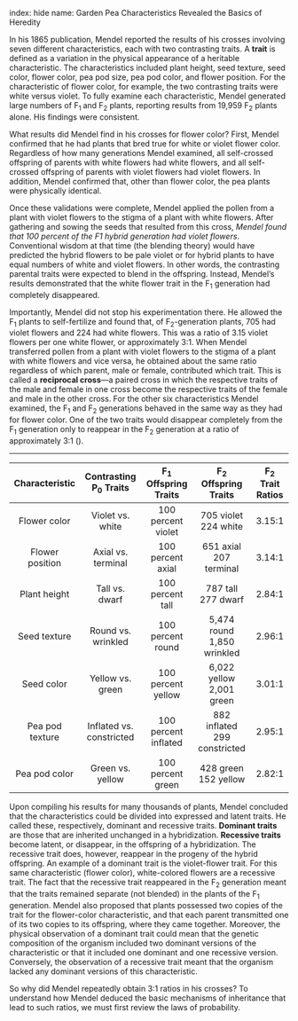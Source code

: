 index: hide
name: Garden Pea Characteristics Revealed the Basics of Heredity

In his 1865 publication, Mendel reported the results of his crosses involving seven different characteristics, each with two contrasting traits. A  **trait** is defined as a variation in the physical appearance of a heritable characteristic. The characteristics included plant height, seed texture, seed color, flower color, pea pod size, pea pod color, and flower position. For the characteristic of flower color, for example, the two contrasting traits were white versus violet. To fully examine each characteristic, Mendel generated large numbers of F<sub>1 </sub>and F<sub>2</sub> plants, reporting results from 19,959 F<sub>2</sub> plants alone. His findings were consistent.

What results did Mendel find in his crosses for flower color? First, Mendel confirmed that he had plants that bred true for white or violet flower color. Regardless of how many generations Mendel examined, all self-crossed offspring of parents with white flowers had white flowers, and all self-crossed offspring of parents with violet flowers had violet flowers. In addition, Mendel confirmed that, other than flower color, the pea plants were physically identical.

Once these validations were complete, Mendel applied the pollen from a plant with violet flowers to the stigma of a plant with white flowers. After gathering and sowing the seeds that resulted from this cross,  *Mendel found that 100 percent of the F1 hybrid generation had violet flowers*. Conventional wisdom at that time (the blending theory) would have predicted the hybrid flowers to be pale violet or for hybrid plants to have equal numbers of white and violet flowers. In other words, the contrasting parental traits were expected to blend in the offspring. Instead, Mendel’s results demonstrated that the white flower trait in the F<sub>1</sub> generation had completely disappeared.

Importantly, Mendel did not stop his experimentation there. He allowed the F<sub>1</sub> plants to self-fertilize and found that, of F<sub>2</sub>-generation plants, 705 had violet flowers and 224 had white flowers. This was a ratio of 3.15 violet flowers per one white flower, or approximately 3:1. When Mendel transferred pollen from a plant with violet flowers to the stigma of a plant with white flowers and vice versa, he obtained about the same ratio regardless of which parent, male or female, contributed which trait. This is called a  **reciprocal cross**—a paired cross in which the respective traits of the male and female in one cross become the respective traits of the female and male in the other cross. For the other six characteristics Mendel examined, the F<sub>1</sub> and F<sub>2</sub> generations behaved in the same way as they had for flower color. One of the two traits would disappear completely from the F<sub>1</sub> generation only to reappear in the F<sub>2</sub> generation at a ratio of approximately 3:1 ().


****

| Characteristic | Contrasting P<sub>0</sub> Traits | F<sub>1</sub> Offspring Traits | F<sub>2</sub> Offspring Traits | F<sub>2</sub> Trait Ratios |
|:-:|:-:|:-:|:-:|:-:|
| Flower color | Violet vs. white | 100 percent violet |  705 violet 224 white | 3.15:1 |
| Flower position | Axial vs. terminal | 100 percent axial | 651 axial 207 terminal  | 3.14:1 |
| Plant height | Tall vs. dwarf | 100 percent tall | 787 tall 277 dwarf  | 2.84:1 |
| Seed texture | Round vs. wrinkled | 100 percent round | 5,474 round 1,850 wrinkled  | 2.96:1 |
| Seed color | Yellow vs. green | 100 percent yellow | 6,022 yellow 2,001 green  | 3.01:1 |
| Pea pod texture | Inflated vs. constricted | 100 percent inflated | 882 inflated 299 constricted  | 2.95:1 |
| Pea pod color | Green vs. yellow | 100 percent green | 428 green 152 yellow  | 2.82:1 |
    

Upon compiling his results for many thousands of plants, Mendel concluded that the characteristics could be divided into expressed and latent traits. He called these, respectively, dominant and recessive traits.  **Dominant traits** are those that are inherited unchanged in a hybridization.  **Recessive traits** become latent, or disappear, in the offspring of a hybridization. The recessive trait does, however, reappear in the progeny of the hybrid offspring. An example of a dominant trait is the violet-flower trait. For this same characteristic (flower color), white-colored flowers are a recessive trait. The fact that the recessive trait reappeared in the F<sub>2</sub> generation meant that the traits remained separate (not blended) in the plants of the F<sub>1</sub> generation. Mendel also proposed that plants possessed two copies of the trait for the flower-color characteristic, and that each parent transmitted one of its two copies to its offspring, where they came together. Moreover, the physical observation of a dominant trait could mean that the genetic composition of the organism included two dominant versions of the characteristic or that it included one dominant and one recessive version. Conversely, the observation of a recessive trait meant that the organism lacked any dominant versions of this characteristic.

So why did Mendel repeatedly obtain 3:1 ratios in his crosses? To understand how Mendel deduced the basic mechanisms of inheritance that lead to such ratios, we must first review the laws of probability.
